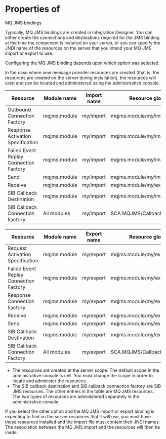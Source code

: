 <!-- image -->

# Properties of
MQ JMS bindings

Typically, MQ JMS bindings are created in Integration Designer. You can
either create the connections and destinations required for the JMS
binding at the time the component is installed on your server, or
you can specify the JNDI name of the resources on the server that
you intend your MQ JMS import or export to use.

Configuring
the MQ JMS binding depends upon which option was selected.

In
the case where new message provider resources are created (that
is, the resources are created on the server during installation),
the resources will exist and can be located and administered using
the administrative console.

| Resource                               | Module name   | Import name   | Resource global JNDI name            |
|----------------------------------------|---------------|---------------|--------------------------------------|
| Outbound Connection Factory            | mqjms.module  | my/import     | mqjms.module/my/import\_MQ\_CF         |
| Response Activation Specification      | mqjms.module  | my/import     | mqjms.module/my/import\_AS            |
| Failed Event Replay Connection Factory | mqjms.module  | my/import     | mqjms.module/my/import\_RESP\_CF       |
| Send                                   | mqjms.module  | my/import     | mqjms.module/my/import\_MQ\_SEND\_D     |
| Receive                                | mqjms.module  | my/import     | mqjms.module/my/export\_MQ\_RECEIVE\_D  |
| SIB Callback Destination               | mqjms.module  | my/import     | mqjms.module/my/import\_MQ\_CALLBACK\_D |
| SIB Callback Connection Factory        | All modules   | my/import     | SCA.MQJMS/Callback\_CF                |

| Resource                               | Module name   | Export name   | Resource global JNDI name            |
|----------------------------------------|---------------|---------------|--------------------------------------|
| Request Activation Specification       | mqjms.module  | my/export     | mqjms.module/my/export\_AS            |
| Failed Event Replay Connection Factory | mqjms.module  | my/export     | mqjms.module/my/export\_LIS\_CF        |
| Response Connection Factory            | mqjms.module  | my/export     | mqjms.module/my/export\_RESP\_CF       |
| Receive                                | mqjms.module  | my/export     | mqjms.module/my/export\_MQ\_RECEIVE\_D  |
| Send                                   | mqjms.module  | my/export     | mqjms.module/my/export\_MQ\_SEND\_D     |
| SIB Callback Destination               | mqjms.module  | my/export     | mqjms.module/my/export\_MQ\_CALLBACK\_D |
| SIB Callback Connection Factory        | All modules   | my/export     | SCA.MQJMS/Callback\_CF                |

- The resources are created at the
server scope. The default scope
in the administrative console is cell. You must change the scope in
order to locate and administer the resources.
- The SIB callback
destination and SIB callback connection factory
are SIB JMS resources. The other entries in the table are MQ JMS resources.
The two types of resources are administered separately in the
administrative console.

If you select the
other option and the MQ JMS import or export binding is
expecting to find on the server resources that it will use, you must
have these resources installed and the import file must contain their
JNDI names. The association between the MQ JMS import and the resources
will then be made.